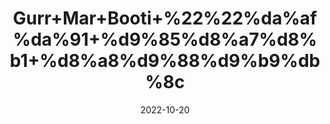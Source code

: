 ---
title: 'Gurr+Mar+Booti+%22%22%da%af%da%91+%d9%85%d8%a7%d8%b1+%d8%a8%d9%88%d9%b9%db%8c'
date: '2022-10-20' 
metatag: '' 
inventory: '0' 
draft: false 
# meta description 
shortDescripton: 'The+leaves+are+used+to+treat+diabetes%2c+hyperthermia%2c+and+enuresis+(bedwetting).+Miracle+Fruit+Dry+Leaves+'
description: 'Herbs+%d8%ac%da%91%db%8c+%d8%a8%d9%88%d9%b9%db%8c'
longdescription: ''
featured: True
# product Price
price: '100.0'
# Product Short Description
shortDescription: 'The+leaves+are+used+to+treat+diabetes%2c+hyperthermia%2c+and+enuresis+(bedwetting).+Miracle+Fruit+Dry+Leaves+'
productID: 'A690AACB-3126-ED11-9968-005056B3A416'
type: 'products'
category: 'Herbs+%d8%ac%da%91%db%8c+%d8%a8%d9%88%d9%b9%db%8c' 
thumnailproduct: 'https://eraconnect.blob.core.windows.net/product-images/aminsaddiquidawakhana/A690AACB-3126-ED11-9968-005056B3A416.webp' 
images:
  - image: 'https://eraconnect.blob.core.windows.net/product-images/aminsaddiquidawakhana/A690AACB-3126-ED11-9968-005056B3A416.webp'  
Variants:
---
